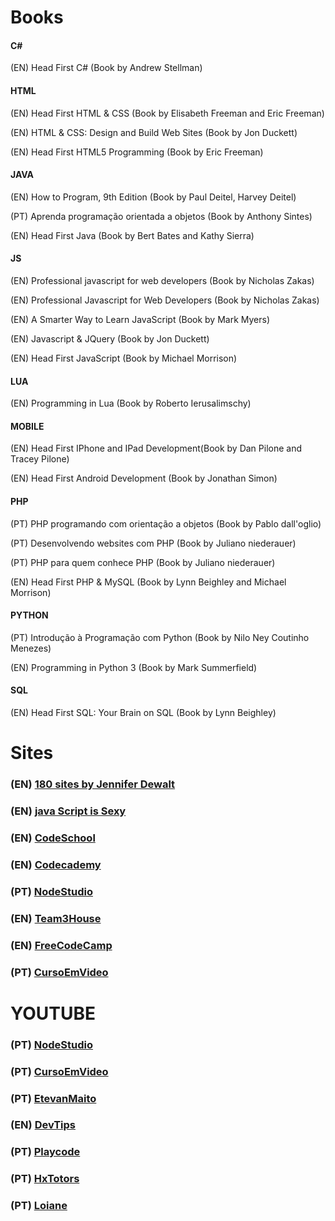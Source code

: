 # Books

#### C#

(EN) Head First C# (Book by Andrew Stellman)

#### HTML
(EN) Head First HTML & CSS (Book by Elisabeth Freeman and Eric Freeman)

(EN) HTML & CSS: Design and Build Web Sites (Book by Jon Duckett)

(EN) Head First HTML5 Programming (Book by Eric Freeman)

#### JAVA

(EN) How to Program, 9th Edition (Book by Paul Deitel, Harvey Deitel)

(PT) Aprenda programação orientada a objetos (Book by Anthony Sintes)

(EN) Head First Java (Book by Bert Bates and Kathy Sierra)

#### JS

(EN) Professional javascript for web developers (Book by Nicholas Zakas)

(EN) Professional Javascript for Web Developers (Book by Nicholas Zakas)

(EN) A Smarter Way to Learn JavaScript (Book by Mark Myers)

(EN) Javascript & JQuery (Book by Jon Duckett)

(EN) Head First JavaScript (Book by Michael Morrison)

#### LUA

(EN) Programming in Lua (Book by Roberto Ierusalimschy)

#### MOBILE

(EN) Head First IPhone and IPad Development(Book by Dan Pilone and Tracey Pilone)

(EN) Head First Android Development (Book by Jonathan Simon)

#### PHP

(PT) PHP programando com orientação a objetos (Book by Pablo dall'oglio)

(PT) Desenvolvendo websites com PHP (Book by Juliano niederauer)

(PT) PHP para quem conhece PHP (Book by Juliano niederauer)

(EN) Head First PHP & MySQL (Book by Lynn Beighley and Michael Morrison)

#### PYTHON

(PT) Introdução à Programação com Python (Book by Nilo Ney Coutinho Menezes)

(EN) Programming in Python 3 (Book by Mark Summerfield)

#### SQL

(EN) Head First SQL: Your Brain on SQL (Book by Lynn Beighley)

# Sites

### (EN) [180 sites by Jennifer Dewalt](https://jenniferdewalt.com)
### (EN) [java Script is Sexy](http://javascriptissexy.com/how-to-learn-javascript-properly/)
### (EN) [CodeSchool](https://www.codeschool.com)
### (EN) [Codecademy](https://www.codecademy.com)
### (PT) [NodeStudio](https://www.nodestudio.com.br)
### (EN) [Team3House](https://teamtreehouse.com/learn)
### (EN) [FreeCodeCamp](https://www.freecodecamp.org)
### (PT) [CursoEmVideo](http://www.cursoemvideo.com)

# YOUTUBE

### (PT) [NodeStudio](https://www.youtube.com/channel/UCZZ0NTtOgsLIT4Skr6GUpAw)
### (PT) [CursoEmVideo](https://www.youtube.com/user/cursosemvideo)
### (PT) [EtevanMaito](https://www.youtube.com/channel/UCIUOmAsotrzdK8VsZuHfVHw)
### (EN) [DevTips](https://www.youtube.com/channel/UCyIe-61Y8C4_o-zZCtO4ETQ)
### (PT) [Playcode](https://www.youtube.com/channel/UCTJ1mLre8sT-d4KuvmQsSQA)
### (PT) [HxTotors](https://www.youtube.com/channel/UC-KV2g7wDXFPLqEFan4oeBQ)
### (PT) [Loiane](https://www.youtube.com/channel/UCqQn92noBhY9VKQy4xCHPsg)
